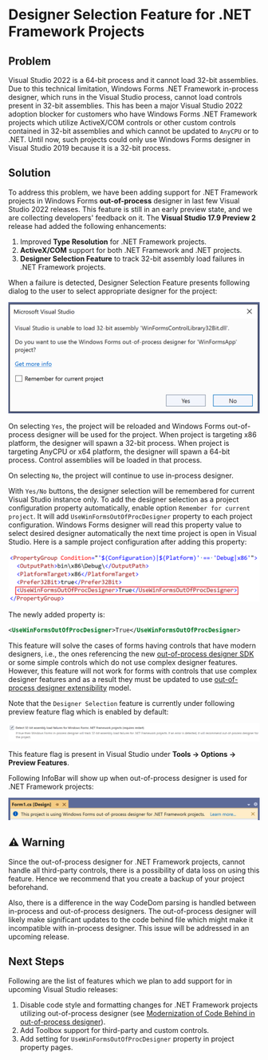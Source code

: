 # Designer Selection Feature for .NET Framework Projects

## Problem
Visual Studio 2022 is a 64-bit process and it cannot load 32-bit assemblies. Due to this technical limitation, Windows Forms .NET Framework in-process designer, which runs in the Visual Studio process, cannot load controls present in 32-bit assemblies.
This has been a major Visual Studio 2022 adoption blocker for customers who have Windows Forms .NET Framework projects which utilize ActiveX/COM controls or other custom controls contained in 32-bit assemblies and which cannot be updated to `AnyCPU` or to .NET. Until now, such projects could only use Windows Forms designer in Visual Studio 2019 because it is a 32-bit process.

## Solution
To address this problem, we have been adding support for .NET Framework projects in Windows Forms **out-of-process** designer in last few Visual Studio 2022 releases.
This feature is still in an early preview state, and we are collecting developers' feedback on it. The **Visual Studio 17.9 Preview 2** release had added the following enhancements:
1. Improved **Type Resolution** for .NET Framework projects.
2. **ActiveX/COM** support for both .NET Framework and .NET projects.
3. **Designer Selection Feature** to track 32-bit assembly load failures in .NET Framework projects.

When a failure is detected, Designer Selection Feature presents following dialog to the user to select appropriate designer for the project:

![Dialog presented by Designer Selection Feature when 32-bit assembly load failure is detected](../images/designer-selection-feature-dialog.png)

On selecting `Yes`, the project will be reloaded and Windows Forms out-of-process designer will be used for the project. When project is targeting x86 platform, the designer will spawn a 32-bit process. When project is targeting AnyCPU or x64 platform, the designer will spawn a 64-bit process. Control assemblies will be loaded in that process.

On selecting `No`, the project will continue to use in-process designer.

With `Yes/No` buttons, the designer selection will be remembered for current Visual Studio instance only. To add the designer selection as a project configuration property automatically, enable option `Remember for current project`. It will add `UseWinFormsOutOfProcDesigner` property to each project configuration. Windows Forms designer will read this property value to select desired designer automatically the next time project is open in Visual Studio. Here is a sample project configuration after adding this property:

![Sample Project Configuration with the newly added property UseWinFormsOutOfProcDesigner](../images/designer-selection-project-configuration.png)

The newly added property is:
```xml
<UseWinFormsOutOfProcDesigner>True</UseWinFormsOutOfProcDesigner>
```

This feature will solve the cases of forms having controls that have modern designers, i.e., the ones referencing the new [out-of-process designer SDK](https://www.nuget.org/packages/Microsoft.WinForms.Designer.SDK) or some simple controls which do not use complex designer features. However, this feature will not work for forms with controls that use complex designer features and as a result they must be updated to use [out-of-process designer extensibility](https://github.com/microsoft/winforms-designer-extensibility) model.

Note that the `Designer Selection` feature is currently under following preview feature flag which is enabled by default:

![Detect 32-bit assembly load failures for Windows Forms .NET Framework projects feature flag](../images/designer-selection-feature-flag.png)

This feature flag is present in Visual Studio under **Tools -> Options -> Preview Features**.

Following InfoBar will show up when out-of-process designer is used for .NET Framework projects:

![InfoBar shown when out-of-process designer is used for .NET Framework projects](../images/netfx-oop-designer-infobar.png)

## :warning: Warning
Since the out-of-process designer for .NET Framework projects, cannot handle all third-party controls, there is a possibility of data loss on using this feature. Hence we recommend that you create a backup of your project beforehand.

Also, there is a difference in the way CodeDom parsing is handled between in-process and out-of-process designers. The out-of-process designer will likely make significant updates to the code behind file which might make it incompatible with in-process designer. This issue will be addressed in an upcoming release.

## Next Steps
Following are the list of features which we plan to add support for in upcoming Visual Studio releases:

1. Disable code style and formatting changes for .NET Framework projects utilizing out-of-process designer (see [Modernization of Code Behind in out-of-process designer](https://github.com/dotnet/winforms/blob/main/docs/designer/modernization-of-code-behind-in-OOP-designer/modernization-of-code-behind-in-oop-designer.md)).
2. Add Toolbox support for third-party and custom controls.
3. Add setting for `UseWinFormsOutOfProcDesigner` property in project property pages.
